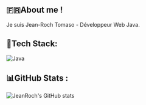 ## 🇫🇷About me ! 

Je suis Jean-Roch Tomaso - Développeur Web Java.

## 👾Tech Stack: 
![Java](https://img.shields.io/badge/-Java-red?style=flat-square&logo=java)


## 📊GitHub Stats : 

![JeanRoch's GitHub stats](https://github-readme-stats.vercel.app/api?username=jeanroch95&show_icons=true&theme=dracula)
